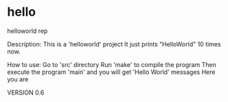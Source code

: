 # hello
helloworld rep

Description:
	This is a 'helloworld' project
	It just prints "HelloWorld" 10 times now.

How to use:
	Go to 'src' directory
	Run 'make' to compile the program
	Then execute the program 'main' and you will get 'Hello World' messages
	Here you are

VERSION 0.6
